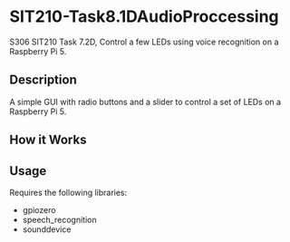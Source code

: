 # SIT210-Task8.1DAudioProccessing
 S306 SIT210 Task 7.2D, Control a few LEDs using voice recognition on a Raspberry Pi 5.

## Description
A simple GUI with radio buttons and a slider to control a set of LEDs on a Raspberry Pi 5.

## How it Works

## Usage
Requires the following libraries:
* gpiozero
* speech_recognition
* sounddevice
